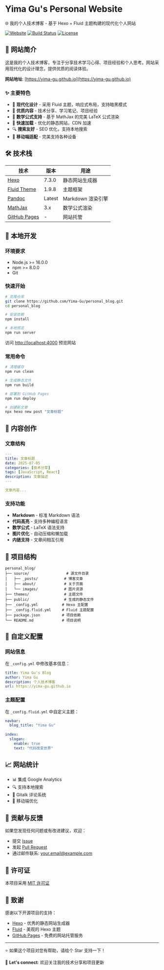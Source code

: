 # Yima Gu's Personal Website

🌐 我的个人技术博客 - 基于 Hexo + Fluid 主题构建的现代化个人网站

[![Website](https://img.shields.io/badge/website-yima--gu.github.io-blue)](https://yima-gu.github.io)
[![Build Status](https://img.shields.io/badge/build-passing-brightgreen)]()
[![License](https://img.shields.io/badge/license-MIT-blue.svg)](LICENSE)

## 🎯 网站简介

这是我的个人技术博客，专注于分享技术学习心得、项目经验和个人思考。网站采用现代化的设计理念，提供优质的阅读体验。

**网站地址**: [https://yima-gu.github.io](https://yima-gu.github.io)

### ✨ 主要特色

- 🎨 **现代化设计** - 采用 Fluid 主题，响应式布局，支持暗黑模式
- 📝 **优质内容** - 技术分享、学习笔记、项目经验
- 📐 **数学公式支持** - 基于 MathJax 的完美 LaTeX 公式渲染
- 🚀 **快速加载** - 优化的静态网站，CDN 加速
- 🔍 **搜索友好** - SEO 优化，支持本地搜索
- 📱 **移动端适配** - 完美支持各种设备

## 🛠️ 技术栈

| 技术 | 版本 | 用途 |
|------|------|------|
| [Hexo](https://hexo.io/) | 7.3.0 | 静态网站生成器 |
| [Fluid Theme](https://github.com/fluid-dev/hexo-theme-fluid) | 1.9.8 | 主题框架 |
| [Pandoc](https://pandoc.org/) | Latest | Markdown 渲染引擎 |
| [MathJax](https://www.mathjax.org/) | 3.x | 数学公式渲染 |
| [GitHub Pages](https://pages.github.com/) | - | 网站托管 |

## 🚀 本地开发

### 环境要求

- Node.js >= 16.0.0
- npm >= 8.0.0
- Git

### 快速开始

```bash
# 克隆仓库
git clone https://github.com/Yima-Gu/personal_blog.git
cd personal_blog

# 安装依赖
npm install

# 本地预览
npm run server
```

访问 [http://localhost:4000](http://localhost:4000) 预览网站

### 常用命令

```bash
# 清理缓存
npm run clean

# 生成静态文件
npm run build

# 部署到 GitHub Pages
npm run deploy

# 创建新文章
npx hexo new post "文章标题"
```

## 📝 内容创作

### 文章结构

```yaml
---
title: 文章标题
date: 2025-07-05
categories: [技术分享]
tags: [JavaScript, React]
description: 文章描述
---

文章内容...
```

### 支持功能

- **Markdown** - 标准 Markdown 语法
- **代码高亮** - 支持多种编程语言
- **数学公式** - LaTeX 语法支持
- **图片优化** - 自动压缩和懒加载
- **内链支持** - 文章间相互引用

## 📁 项目结构

```text
personal_blog/
├── source/                 # 源文件目录
│   ├── _posts/            # 博客文章
│   ├── about/             # 关于页面
│   └── images/            # 图片资源
├── themes/                # 主题文件
├── public/                # 生成的静态文件
├── _config.yml           # Hexo 主配置
├── _config.fluid.yml     # Fluid 主题配置
├── package.json          # 项目依赖
└── README.md             # 项目说明
```

## 🎨 自定义配置

### 网站信息

在 `_config.yml` 中修改基本信息：

```yaml
title: Yima Gu's Blog
author: Yima Gu
description: 个人技术博客
url: https://yima-gu.github.io
```

### 主题配置

在 `_config.fluid.yml` 中自定义主题：

```yaml
navbar:
  blog_title: "Yima Gu"
  
index:
  slogan:
    enable: true
    text: "代码改变世界"
```

## 📈 网站统计

- 📊 集成 Google Analytics
- 🔍 支持本地搜索
- 💬 Gitalk 评论系统
- 📱 移动端优化

## 🤝 贡献与反馈

如果您发现任何问题或有改进建议，欢迎：

- 提交 [Issue](https://github.com/Yima-Gu/personal_blog/issues)
- 发起 [Pull Request](https://github.com/Yima-Gu/personal_blog/pulls)
- 通过邮件联系: [your.email@example.com](mailto:your.email@example.com)

## 📄 许可证

本项目采用 [MIT 许可证](LICENSE)

## 🙏 致谢

感谢以下开源项目的支持：

- [Hexo](https://hexo.io/) - 优秀的静态网站生成器
- [Fluid](https://github.com/fluid-dev/hexo-theme-fluid) - 美观的 Hexo 主题
- [GitHub Pages](https://pages.github.com/) - 免费的网站托管服务

---

⭐ 如果这个项目对您有帮助，请给个 Star 支持一下！

💼 **Let's connect**: 欢迎关注我的技术分享和项目更新
